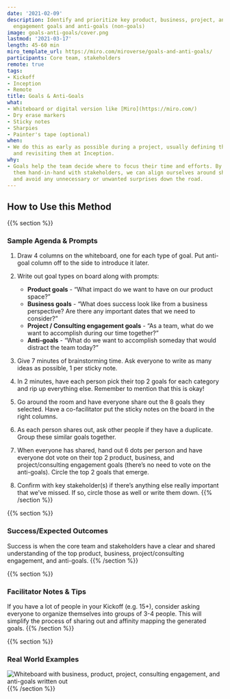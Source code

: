 ```yaml
---
date: '2021-02-09'
description: Identify and prioritize key product, business, project, and/or consulting
  engagement goals and anti-goals (non-goals)
image: goals-anti-goals/cover.png
lastmod: '2021-03-17'
length: 45-60 min
miro_template_url: https://miro.com/miroverse/goals-and-anti-goals/
participants: Core team, stakeholders
remote: true
tags:
- Kickoff
- Inception
- Remote
title: Goals & Anti-Goals
what:
- Whiteboard or digital version like [Miro](https://miro.com/)
- Dry erase markers
- Sticky notes
- Sharpies
- Painter's tape (optional)
when:
- We do this as early as possible during a project, usually defining them during Kickoff
  and revisiting them at Inception.
why:
- Goals help the team decide where to focus their time and efforts. By developing
  them hand-in-hand with stakeholders, we can align ourselves around shared goals
  and avoid any unnecessary or unwanted surprises down the road.
---
```


## How to Use this Method

{{% section %}}
### Sample Agenda & Prompts
1. Draw 4 columns on the whiteboard, one for each type of goal. Put anti-goal column off to the side to introduce it later.

1. Write out goal types on board along with prompts:

   - **Product goals** - “What impact do we want to have on our product space?”
   - **Business goals** - “What does success look like from a business perspective? Are there any important dates that we need to consider?”
   - **Project / Consulting engagement goals** - “As a team, what do we want to accomplish during our time together?”
   - **Anti-goals** - “What do we want to accomplish someday that would distract the team today?”

1. Give 7 minutes of brainstorming time. Ask everyone to write as many ideas as possible, 1 per sticky note.

1. In 2 minutes, have each person pick their top 2 goals for each category and rip up everything else. Remember to mention that this is okay!

1. Go around the room and have everyone share out the 8 goals they selected. Have a co-facilitator put the sticky notes on the board in the right columns.

1. As each person shares out, ask other people if they have a duplicate. Group these similar goals together.

1. When everyone has shared, hand out 6 dots per person and have everyone dot vote on their top 2 product, business, and project/consulting engagement goals (there’s no need to vote on the anti-goals). Circle the top 2 goals that emerge.

1. Confirm with key stakeholder(s) if there’s anything else really important that we’ve missed. If so, circle those as well or write them down.
{{% /section %}}

{{% section %}}
### Success/Expected Outcomes
Success is when the core team and stakeholders have a clear and shared understanding of the top product, business, project/consulting engagement, and anti-goals.
{{% /section %}}

{{% section %}}
### Facilitator Notes & Tips

If you have a lot of people in your Kickoff (e.g. 15+), consider asking everyone to organize themselves into groups of 3-4 people. This will simplify the process of sharing out and affinity mapping the generated goals.
{{% /section %}}

{{% section %}}
### Real World Examples

![Whiteboard with business, product, project, consulting engagement, and anti-goals written out](/images/practices/goals-anti-goals/example-3.jpg)
{{% /section %}}